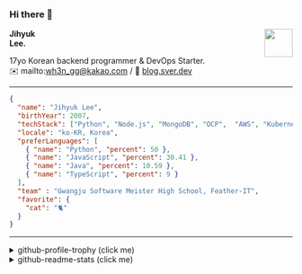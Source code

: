 ### Hi there 👋
<a href="https://litt.ly/wh3nilvyou">
<img src="https://github.githubassets.com/images/mona-loading-default.gif" width="50px" align="right">
</a>

**Jihyuk\
Lee.**

17yo Korean backend programmer & DevOps Starter.\
✉️ mailto:wh3n_gg@kakao.com
/ 
🔗 [blog.sver.dev](https://blog.sver.dev)

---

```json
{
  "name": "Jihyuk Lee",
  "birthYear": 2007,
  "techStack": ["Python", "Node.js", "MongoDB", "OCP",  "AWS", "Kubernetes"],
  "locale": "ko-KR, Korea",
  "preferLanguages": [
    { "name": "Python", "percent": 50 },
    { "name": "JavaScript", "percent": 30.41 },
    { "name": "Java", "percent": 10.59 },
    { "name": "TypeScript", "percent": 9 }
  ],
  "team" : "Gwangju Software Meister High School, Feather-IT",
  "favorite": {
    "cat": "🐈"
  }
}
```
---
<details>
  <summary>github-profile-trophy (click me)</summary>
  
![](https://github-profile-trophy.vercel.app/?username=sverdev&row=1&column=8&theme=nord)
  
</details>
<details>
  <summary>github-readme-stats (click me)</summary>
  
<!--START_SECTION:waka-->
![Code Time](http://img.shields.io/badge/Code%20Time-179%20hrs%2031%20mins-blue)

![Lines of code](https://img.shields.io/badge/%EC%A0%80%EB%8A%94%20%EC%97%AC%ED%83%9C%EA%B9%8C%EC%A7%80%20-155.4%20thousand%20%EC%A4%84%EC%9D%98%20%EC%BD%94%EB%93%9C%EB%A5%BC%20%EC%9E%91%EC%84%B1%ED%96%88%EC%96%B4%EC%9A%94.-blue)

**저는 저녁형 인간이에요. 🦉** 

```text
🌞 아침                     39 commits          ███░░░░░░░░░░░░░░░░░░░░░░   12.75 % 
🌆 낮　                     73 commits          ██████░░░░░░░░░░░░░░░░░░░   23.86 % 
🌃 저녁                     133 commits         ███████████░░░░░░░░░░░░░░   43.46 % 
🌙 밤　                     61 commits          █████░░░░░░░░░░░░░░░░░░░░   19.93 % 
```


📊 **저는 이번주를 이렇게 시간을 보냈어요.** 

```text
🕑︎ Timezone: Asia/Seoul

💬 프로그래밍 언어들: 
TypeScript               2 hrs 56 mins       ████████████░░░░░░░░░░░░░   48.52 % 
Markdown                 1 hr 1 min          ████░░░░░░░░░░░░░░░░░░░░░   17.07 % 
Docker                   59 mins             ████░░░░░░░░░░░░░░░░░░░░░   16.29 % 
Python                   42 mins             ███░░░░░░░░░░░░░░░░░░░░░░   11.73 % 
YAML                     10 mins             █░░░░░░░░░░░░░░░░░░░░░░░░   02.99 % 

🔥 에디터들: 
VS Code                  6 hrs 2 mins        █████████████████████████   99.98 % 
IntelliJ                 0 secs              ░░░░░░░░░░░░░░░░░░░░░░░░░   00.02 % 

💻 운영 체제들: 
Windows                  6 hrs 2 mins        █████████████████████████   100.00 % 
```


 Last Updated on 03/12/2023 18:37:31 UTC
<!--END_SECTION:waka-->

</details>

</div>

